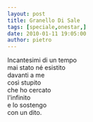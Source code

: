```yaml
---
layout: post
title: Granello Di Sale
tags: [speciale,onestar,]
date: 2010-01-11 19:05:00
author: pietro
---
```

Incantesimi di un tempo<br/>mai stato né esistito<br/>davanti a me<br/>così stupito<br/>che ho cercato<br/>l'infinito<br/>e lo sostengo<br/>con un dito.
